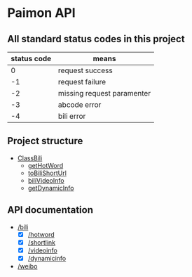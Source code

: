# Paimon API  

## All standard status codes in this project  

| status code   | means                 |
|---------------|-----------------------|
|0|request success|
|-1|request failure|
|-2|missing request paramenter|
|-3|abcode error|
|-4|bili error|

## Project structure

- [ClassBili](/ClassBili.py)
    - [getHotWord](/ClassBili.py#L28)
    - [toBiliShortUrl](/ClassBili.py#L63)
    - [biliVideoInfo](/ClassBili.py#L87)
    - [getDynamicInfo](/ClassBili.py#L141)

## API documentation

- [/bili](/ClassBili.md)
    - [x] [/hotword](/ClassBili.md#gethotword)
    - [x] [/shortlink](/ClassBili.md#toBiliShortUrl)
    - [x] [/videoinfo](/ClassBili.md#biliVideoInfo)
    - [x] [/dynamicinfo](/ClassBili.md#getDynamicInfo)
- [/weibo](/ClassBili.md)

